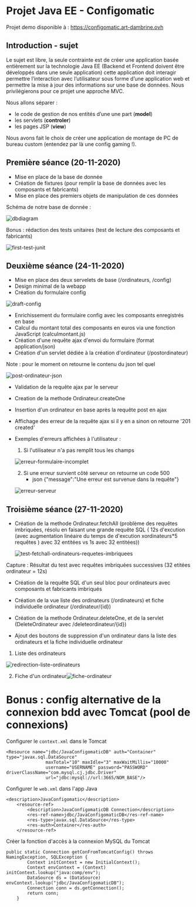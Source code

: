 # Projet Java EE - Configomatic

Projet demo disponible à : https://configomatic.art-dambrine.ovh

## Introduction - sujet
Le sujet est libre, la seule contrainte est de créer une application basée entièrement sur la technologie Java EE (Backend et Frontend doivent être développés dans une seule application) cette application doit interagir permettre l’interaction avec l’utilisateur sous forme d’une application web et permettre la mise à jour des informations sur une base de données. Nous privilégierons pour ce projet une approche MVC.

Nous allons séparer :
- le code de gestion de nos entités d’une une part (**model**)
- les servlets (**controler**)
- les pages JSP (**view**)

Nous avons fait le choix de créer une application de montage de PC de bureau custom (entendez par là une config gaming !).

## Première séance (20-11-2020)

- Mise en place de la base de donnée
- Création de fixtures (pour remplir la base de données avec les composants et fabricants)
- Mise en place des premiers objets de manipulation de ces données

Schéma de notre base de donnée :

![dbdiagram](img/dbdiagram.png)



Bonus : rédaction des tests unitaires (test de lecture des composants et fabricants)

![first-test-junit](img/first-test-junit.png)

## Deuxième séance (24-11-2020)

- Mise en place des deux servelets de base (/ordinateurs, /config)
- Design minimal de la webapp
- Création du formulaire config

![draft-config](img/draft-config.png)

- Enrichissement du formulaire config avec les composants enregistrés en base
- Calcul du montant total des composants en euros via une fonction JavaScript (calculmontant.js)
- Création d'une requête ajax d'envoi du formulaire (format application/json)
- Création d'un servlet dédiée à la création d'ordinateur (/postordinateur)

Note : pour le moment on retourne le contenu du json tel quel

![post-ordinateur-json](img/post-ordinateur-json.png)

- Validation de la requête ajax par le serveur

- Creation de la methode Ordinateur.createOne

- Insertion d'un ordinateur en base après la requête post en ajax

- Affichage des erreur de la requête ajax si il y en a sinon on retourne '201 created'

  

- Exemples d'erreurs affichées à l'utilisateur :

  1. Si l'utilisateur n'a pas remplit tous les champs

  ![erreur-formulaire-incomplet](img/erreur-formulaire-incomplet.png)
  
  2. Si une erreur survient côté serveur on retourne un code 500 
     + json {"message":"Une erreur est survenue dans la requête"}
  
  ![erreur-serveur](img/erreur-serveur.png)



## Troisième séance (27-11-2020)

- Création de la methode Ordinateur.fetchAll (problème des requêtes imbriquées, résolu en faisant une grande requête SQL ( 12s d'excution (avec augmentation linéaire du temps de d'excution xordinateurs*5 requêtes ) avec 32 entitées vs 1s avec 32 entitées))

  ![test-fetchall-ordinateurs-requetes-imbriquees](img/test-fetchall-ordinateurs-requetes-imbriquees.png)

Capture : Résultat du test avec requêtes imbriquées successives (32 etitées ordinateur = 12s)

- Création de la requête SQL d'un seul bloc pour ordinateurs avec composants et fabricants imbriqués

- Création de la vue liste des ordinateurs (/ordinateurs) et fiche individuelle ordinateur (/ordinateur/{id})

- Création de la methode Ordinateur.deleteOne, et de la servlet (DeleteOrdinateur avec /deleteordinateur/{id})

- Ajout des boutons de suppression d'un ordinateur dans la liste des ordinateurs et la fiche individuelle ordinateur

  

1. Liste des ordinateurs

![redirection-liste-ordinateurs](img/redirection-liste-ordinateurs.png)

2. Fiche d'un ordinateur![fiche-ordinateur](img/fiche-ordinateur.png)


# Bonus : config alternative de la connexion bdd avec Tomcat (pool de connexions)

Configurer le `context.xml` dans le Tomcat
```
<Resource name="jdbc/JavaConfigomaticDB" auth="Container" type="javax.sql.DataSource"
               maxTotal="10" maxIdle="3" maxWaitMillis="10000"
               username="USERNAME" password="PASSWORD" driverClassName="com.mysql.cj.jdbc.Driver"
               url="jdbc:mysql://url:3665/NOM_BASE"/>
```

Configurer le `web.xml` dans l'app Java

```
<description>JavaConfigomatic</description>
    <resource-ref>
        <description>JavaConfigomaticDB Connection</description>
        <res-ref-name>jdbc/JavaConfigomaticDB</res-ref-name>
        <res-type>javax.sql.DataSource</res-type>
        <res-auth>Container</res-auth>
    </resource-ref>
```

Créer la fonction d'accès à la connexion MySQL du Tomcat

```
public static Connection getConFromTomcatConfig() throws NamingException, SQLException {
        Context initContext = new InitialContext();
        Context envContext = (Context) initContext.lookup("java:comp/env");
        DataSource ds = (DataSource) envContext.lookup("jdbc/JavaConfigomaticDB");
        Connection conn = ds.getConnection();
        return conn;
    }
```